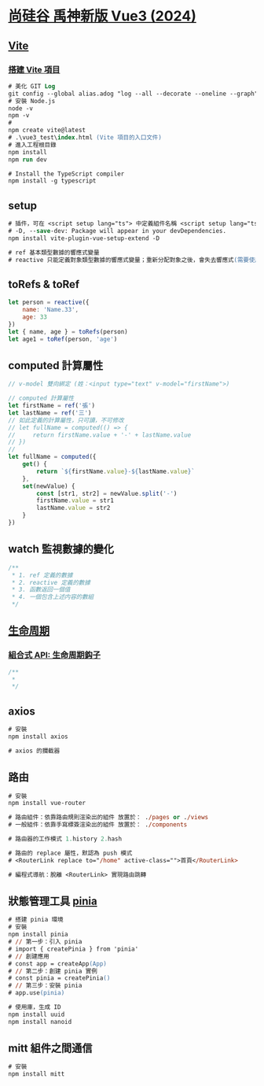 # [尚硅谷 禹神新版 Vue3 (2024)](https://www.youtube.com/watch?v=M4SgtHLpmPU&list=PLmOn9nNkQxJEnGM4Jf0liBcyedAtuQq-O)

## [Vite](https://vitejs.cn/)

### [搭建 Vite 項目](https://cn.vitejs.dev/guide/)

```ps
# 美化 GIT Log
git config --global alias.adog "log --all --decorate --oneline --graph"
# 安裝 Node.js
node -v
npm -v
#
npm create vite@latest
# .\vue3_test\index.html (Vite 項目的入口文件)
# 進入工程根目錄
npm install
npm run dev

# Install the TypeScript compiler
npm install -g typescript
```

## setup

```ps
# 插件，可在 <script setup lang="ts"> 中定義組件名稱 <script setup lang="ts" name="***">
# -D, --save-dev: Package will appear in your devDependencies.
npm install vite-plugin-vue-setup-extend -D

# ref 基本類型數據的響應式變量
# reactive 只能定義對象類型數據的響應式變量；重新分配對象之後，會失去響應式(需要使用 Object.assign(car, { brand: '奧拓', price: 6 }) 重新分派，才會保持響應式)
```

## toRefs & toRef

```javascript
let person = reactive({
    name: 'Name.33',
    age: 33
})
let { name, age } = toRefs(person)
let age1 = toRef(person, 'age')
```

## computed 計算屬性

```javascript
// v-model 雙向綁定 (姓：<input type="text" v-model="firstName">)

// computed 計算屬性
let firstName = ref('張')
let lastName = ref('三')
// 如此定義的計算屬性，只可讀，不可修改
// let fullName = computed(() => {
//     return firstName.value + '-' + lastName.value
// })
//
let fullName = computed({
    get() {
        return `${firstName.value}-${lastName.value}`
    },
    set(newValue) {
        const [str1, str2] = newValue.split('-')
        firstName.value = str1
        lastName.value = str2
    }
})
```

## watch 監視數據的變化

```javascript
/**
 * 1. ref 定義的數據
 * 2. reactive 定義的數據
 * 3. 函數返回一個值
 * 4. 一個包含上述内容的數組
 */
```

## [生命周期](https://cn.vuejs.org/guide/essentials/lifecycle.html)

### [組合式 API: 生命周期鈎子](https://cn.vuejs.org/api/composition-api-lifecycle.html#onmounted)

```javascript
/**
 * 
 */
```

## axios

```ps
# 安裝
npm install axios

# axios 的攔截器
```

## 路由

```ps
# 安裝
npm install vue-router

# 路由組件：依靠路由規則渲染出的組件 放置於： ./pages or ./views
# 一般組件：依靠手寫標簽渲染出的組件 放置於： ./components

# 路由器的工作模式 1.history 2.hash

# 路由的 replace 屬性，默認為 push 模式
# <RouterLink replace to="/home" active-class="">首頁</RouterLink>

# 編程式導航：脫離 <RouterLink> 實現路由跳轉
```

## 狀態管理工具 [pinia](https://pinia.vuejs.org/)

```ps
# 搭建 pinia 環境
# 安裝
npm install pinia
# // 第一步：引入 pinia
# import { createPinia } from 'pinia'
# // 創建應用
# const app = createApp(App)
# // 第二步：創建 pinia 實例
# const pinia = createPinia()
# // 第三步：安裝 pinia
# app.use(pinia)

# 使用庫，生成 ID
npm install uuid
npm install nanoid
```

## mitt 組件之間通信

```ps
# 安裝
npm install mitt
```
